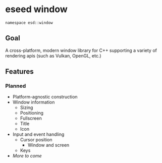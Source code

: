 # eseed window
`namespace esd::window`

## Goal
A cross-platform, modern window library for C++ supporting a variety of rendering apis (such as Vulkan, OpenGL, etc.)

## Features

### Planned
- Platform-agnostic construction
- Window information
  - Sizing
  - Positioning
  - Fullscreen
  - Title
  - Icon
- Input and event handling
  - Cursor position
    - Window and screen
  - Keys
- *More to come*